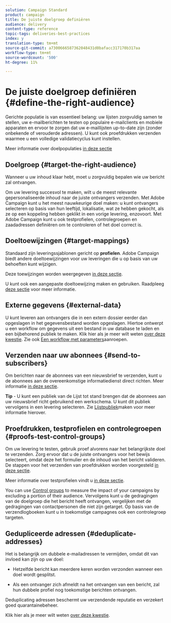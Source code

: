 ```yaml
---
solution: Campaign Standard
product: campaign
title: De juiste doelgroep definiëren
audience: delivery
content-type: reference
topic-tags: deliveries-best-practices
index: y
translation-type: tm+mt
source-git-commit: a7300666587362048431d0bafacc317170b317aa
workflow-type: tm+mt
source-wordcount: '500'
ht-degree: 11%

---
```



# De juiste doelgroep definiëren {#define-the-right-audience}

Gerichte populatie is van essentieel belang: uw lijsten zorgvuldig samen te stellen, uw e-mailberichten te testen op populaire e-mailclients en mobiele apparaten en ervoor te zorgen dat uw e-maillijsten up-to-date zijn (zonder onbekende of verouderde adressen). U kunt ook proefdrukken verzenden waarmee u een volledige validatiecyclus kunt instellen.

Meer informatie over doelpopulaties [in deze sectie](../../audiences/using/selecting-an-audience-in-a-message.md)

## Doelgroep {#target-the-right-audience}

Wanneer u uw inhoud klaar hebt, moet u zorgvuldig bepalen wie uw bericht zal ontvangen.

Om uw levering succesvol te maken, wilt u de meest relevante gepersonaliseerde inhoud naar de juiste ontvangers verzenden. Met Adobe Campaign kunt u het meest nauwkeurige doel maken: u kunt ontvangers selecteren op basis van hun leeftijd, lokalisatie, wat ze hebben gekocht, als ze op een koppeling hebben geklikt in een vorige levering, enzovoort. Met Adobe Campaign kunt u ook testprofielen, controlegroepen en zaadadressen definiëren om te controleren of het doel correct is.

## Doeltoewijzingen {#target-mappings}

Standaard zijn leveringssjablonen gericht op **profielen**. Adobe Campaign biedt andere doeltoewijzingen voor uw leveringen die u op basis van uw behoeften kunt wijzigen.

Deze toewijzingen worden weergegeven [in deze sectie](../../automating/using/query.md#targeting-dimensions-and-resources).

U kunt ook een aangepaste doeltoewijzing maken en gebruiken. Raadpleeg [deze sectie](../../administration/using/target-mappings-in-campaign.md) voor meer informatie.

## Externe gegevens {#external-data}

U kunt leveren aan ontvangers die in een extern dossier eerder dan opgeslagen in het gegevensbestand worden opgeslagen. Hiertoe ontwerpt u een workflow om gegevens uit een bestand in uw database te laden en een bijbehorend publiek te maken.  Klik hier als je meer wilt weten [over deze kwestie](../../automating/using/use-case-calling-workflow.md). Zie ook [Een workflow met parameters](../../automating/using/calling-a-workflow-with-external-parameters.md)aanroepen.

## Verzenden naar uw abonnees {#send-to-subscribers}

Om berichten naar de abonnees van een nieuwsbrief te verzenden, kunt u de abonnees aan de overeenkomstige informatiedienst direct richten. Meer informatie [in deze sectie](../../audiences/using/about-subscriptions.md).

**Tip** - U kunt een publiek van de Lijst tot stand brengen dat de abonnees aan uw nieuwsbrief richt gebruikend een werkschema. U kunt dit publiek vervolgens in een levering selecteren. Zie [Lijstpubliek](../../audiences/using/creating-audiences.md#creating-list-audiences)maken voor meer informatie hierover.

## Proefdrukken, testprofielen en controlegroepen {#proofs-test-control-groups}

Om uw levering te testen, gebruik proef alvorens naar het belangrijkste doel te verzenden.
Zorg ervoor dat u de juiste ontvangers voor het bewijs selecteert, omdat deze het formulier en de inhoud van het bericht valideren. De stappen voor het verzenden van proefdrukken worden voorgesteld [in deze sectie](../../sending/using/sending-proofs.md).

Meer informatie over testprofielen vindt u [in deze sectie](../../audiences/using/managing-test-profiles.md).

You can use [Control groups](../../sending/using/control-group.md) to measure the impact of your campaigns by excluding a portion of their audience. Vervolgens kunt u de gedragingen van de doelgroep die het bericht heeft ontvangen, vergelijken met de gedragingen van contactpersonen die niet zijn getarget. Op basis van de verzendlogboeken kunt u in toekomstige campagnes ook een controlegroep targeten.

## Gedupliceerde adressen {#deduplicate-addresses}

Het is belangrijk om dubbele e-mailadressen te vermijden, omdat dit van invloed kan zijn op uw doel:

* Hetzelfde bericht kan meerdere keren worden verzonden wanneer een doel wordt gesplitst.

* Als een ontvanger zich afmeldt na het ontvangen van een bericht, zal hun dubbele profiel nog toekomstige berichten ontvangen.

Deduplicating adressen beschermt uw verzendende reputatie en verzekert goed quarantainebeheer.

Klik hier als je meer wilt weten [over deze kwestie](../../automating/using/deduplicating-data-imported-file.md).
